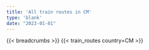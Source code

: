 ```yaml
---
title: 'All train routes in CM'
type: 'blank'
date: "2023-01-01"
---
```


{{< breadcrumbs >}}
{{< train_routes country=CM >}}
